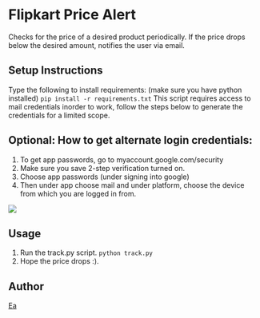 # Flipkart Price Alert
Checks for the price of a desired product periodically.
If the price drops below the desired amount, notifies the user via email.
## Setup Instructions
Type the following to install requirements: (make sure you have python installed)
`pip install -r requirements.txt`
This script requires access to mail credentials inorder to work, follow the steps below to generate the credentials for a limited scope.
## Optional: How to get alternate login credentials:
1) To get app passwords, go to myaccount.google.com/security 
2) Make sure you save 2-step verification turned on.
3) Choose app passwords (under signing into google)
4) Then under app choose mail and under platform, choose the device from which you are logged in from.

![](https://devanswers.co/wp-content/uploads/2017/02/my-google-app-passwords.png)

## Usage
1) Run the track.py script. `python track.py`
2) Hope the price drops :).

## Author
[Ea](github.com/jade9ja)
